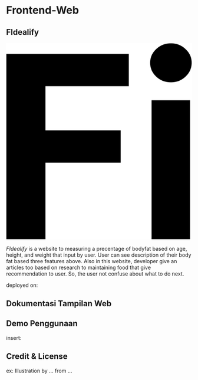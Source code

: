 # Frontend-Web 

## FIdealify

![alt text](https://github.com/C22-007/Frontend-Web/blob/main/4-page-Fidealify/2.%20blog/img/Fi-logo.png)

*FIdealify* is a website to measuring a precentage of bodyfat based on age, height, and weight that input by user. User can see description of their body fat based three features above. Also in this website, developer give an articles too based on research to maintaining food that give recommendation to user. So, the user not confuse about what to do next.

deployed on: <!--link heroku-->

## Dokumentasi Tampilan Web

## Demo Penggunaan
insert: <!--video-->

## Credit & License
ex: Illustration by ... from ...
